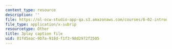 ```yaml
---
content_type: resource
description: ''
file: https://ol-ocw-studio-app-qa.s3.amazonaws.com/courses/6-02-introduction-to-eecs-ii-digital-communication-systems-fall-2012/81fd5aac9b7a918df1f398d2972f2505_QfaGCnfWpus.srt
file_type: application/x-subrip
resourcetype: Other
title: 3play caption file
uid: 81fd5aac-9b7a-918d-f1f3-98d2972f2505
---
```

